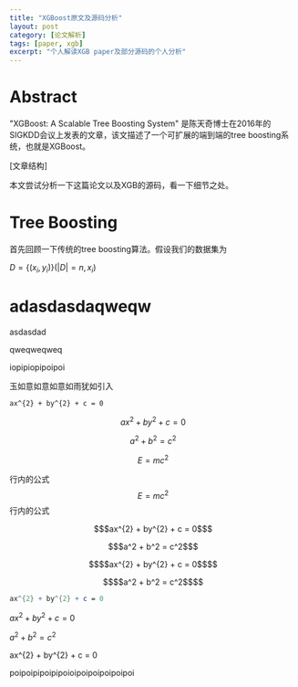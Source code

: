 ```yaml
---
title: "XGBoost原文及源码分析"
layout: post
category: [论文解析]
tags: [paper, xgb]
excerpt: "个人解读XGB paper及部分源码的个人分析"
---
```


# Abstract

"XGBoost: A Scalable Tree Boosting System" 是陈天奇博士在2016年的SIGKDD会议上发表的文章，该文描述了一个可扩展的端到端的tree boosting系统，也就是XGBoost。

[文章结构]

本文尝试分析一下这篇论文以及XGB的源码，看一下细节之处。

# Tree Boosting

首先回顾一下传统的tree boosting算法。假设我们的数据集为

$D = \{(x_i, y_i)\} (|D| = n, x_i )​$

# adasdasdaqweqw

asdasdad

qweqweqweq

iopipiopipoipoi

玉如意如意如意如雨犹如引入

```
ax^{2} + by^{2} + c = 0
```

```math
ax^{2} + by^{2} + c = 0
```

```math
a^2 + b^2 = c^2
```

$$E=mc^2$$

行内的公式$$E=mc^2$$行内的公式

```math
$ax^{2} + by^{2} + c = 0$
```

```math
$a^2 + b^2 = c^2$
```



```math
$$ax^{2} + by^{2} + c = 0$$
```

```math
$$a^2 + b^2 = c^2$$
```

```mathematica
ax^{2} + by^{2} + c = 0
```



$ax^{2} + by^{2} + c = 0$

$a^2 + b^2 = c^2$

ax^{2} + by^{2} + c = 0

poipoipipoipipoioipoipoipoipoipoi